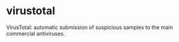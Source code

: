 # virustotal
VirusTotal: automatic submission of suspicious samples to the main commercial antiviruses.
